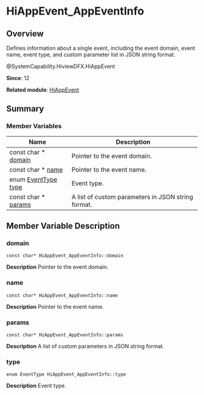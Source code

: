 # HiAppEvent_AppEventInfo


## Overview

Defines information about a single event, including the event domain, event name, event type, and custom parameter list in JSON string format.

\@SystemCapability.HiviewDFX.HiAppEvent

**Since**: 12

**Related module**: [HiAppEvent](_hi_app_event.md)


## Summary


### Member Variables

| Name| Description| 
| -------- | -------- |
| const char \* [domain](#domain) | Pointer to the event domain. | 
| const char \* [name](#name) | Pointer to the event name. | 
| enum [EventType](_hi_app_event.md#eventtype) [type](#type) | Event type. | 
| const char \* [params](#params) | A list of custom parameters in JSON string format. | 


## Member Variable Description


### domain

```
const char* HiAppEvent_AppEventInfo::domain
```
**Description**
Pointer to the event domain.


### name

```
const char* HiAppEvent_AppEventInfo::name
```
**Description**
Pointer to the event name.


### params

```
const char* HiAppEvent_AppEventInfo::params
```
**Description**
A list of custom parameters in JSON string format.


### type

```
enum EventType HiAppEvent_AppEventInfo::type
```
**Description**
Event type.
